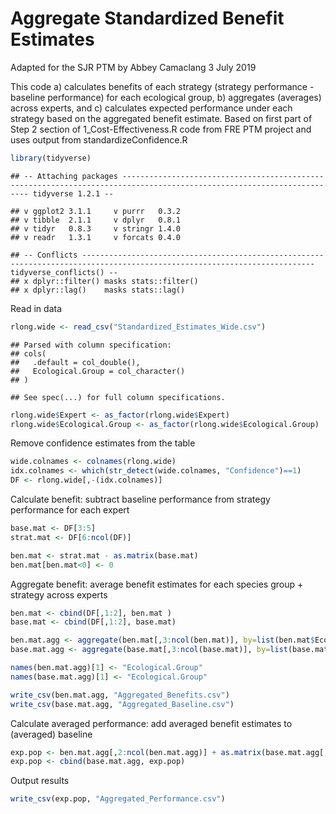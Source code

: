 Aggregate Standardized Benefit Estimates
================
Adapted for the SJR PTM by Abbey Camaclang
3 July 2019

This code a) calculates benefits of each strategy (strategy performance - baseline performance) for each ecological group, b) aggregates (averages) across experts, and c) calculates expected performance under each strategy based on the aggregated benefit estimate. Based on first part of Step 2 section of 1\_Cost-Effectiveness.R code from FRE PTM project and uses output from standardizeConfidence.R

``` r
library(tidyverse)
```

    ## -- Attaching packages ----------------------------------------------------------------------------------------------------------------------- tidyverse 1.2.1 --

    ## v ggplot2 3.1.1     v purrr   0.3.2
    ## v tibble  2.1.1     v dplyr   0.8.1
    ## v tidyr   0.8.3     v stringr 1.4.0
    ## v readr   1.3.1     v forcats 0.4.0

    ## -- Conflicts -------------------------------------------------------------------------------------------------------------------------- tidyverse_conflicts() --
    ## x dplyr::filter() masks stats::filter()
    ## x dplyr::lag()    masks stats::lag()

Read in data

``` r
rlong.wide <- read_csv("Standardized_Estimates_Wide.csv")
```

    ## Parsed with column specification:
    ## cols(
    ##   .default = col_double(),
    ##   Ecological.Group = col_character()
    ## )

    ## See spec(...) for full column specifications.

``` r
rlong.wide$Expert <- as_factor(rlong.wide$Expert)
rlong.wide$Ecological.Group <- as_factor(rlong.wide$Ecological.Group)
```

Remove confidence estimates from the table

``` r
wide.colnames <- colnames(rlong.wide)
idx.colnames <- which(str_detect(wide.colnames, "Confidence")==1)
DF <- rlong.wide[,-(idx.colnames)]
```

Calculate benefit: subtract baseline performance from strategy performance for each expert

``` r
base.mat <- DF[3:5]
strat.mat <- DF[6:ncol(DF)]  

ben.mat <- strat.mat - as.matrix(base.mat)
ben.mat[ben.mat<0] <- 0
```

Aggregate benefit: average benefit estimates for each species group + strategy across experts

``` r
ben.mat <- cbind(DF[,1:2], ben.mat )
base.mat <- cbind(DF[,1:2], base.mat)

ben.mat.agg <- aggregate(ben.mat[,3:ncol(ben.mat)], by=list(ben.mat$Ecological.Group), FUN = mean, na.rm = TRUE) # should check this manually
base.mat.agg <- aggregate(base.mat[,3:ncol(base.mat)], by=list(base.mat$Ecological.Group), FUN = mean, na.rm = TRUE)

names(ben.mat.agg)[1] <- "Ecological.Group"
names(base.mat.agg)[1] <- "Ecological.Group"

write_csv(ben.mat.agg, "Aggregated_Benefits.csv")
write_csv(base.mat.agg, "Aggregated_Baseline.csv")
```

Calculate averaged performance: add averaged benefit estimates to (averaged) baseline

``` r
exp.pop <- ben.mat.agg[,2:ncol(ben.mat.agg)] + as.matrix(base.mat.agg[,2:ncol(base.mat.agg)])
exp.pop <- cbind(base.mat.agg, exp.pop)
```

Output results

``` r
write_csv(exp.pop, "Aggregated_Performance.csv")
```

